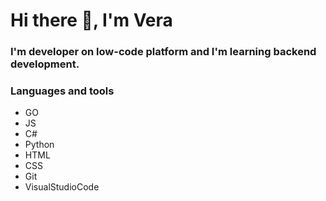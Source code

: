 # Hi there 👋, I'm Vera
### I'm developer on low-code platform and I'm learning backend development.
### Languages ​​and tools
- GO
- JS
- C#
- Python
- HTML
- CSS
- Git
- VisualStudioCode
